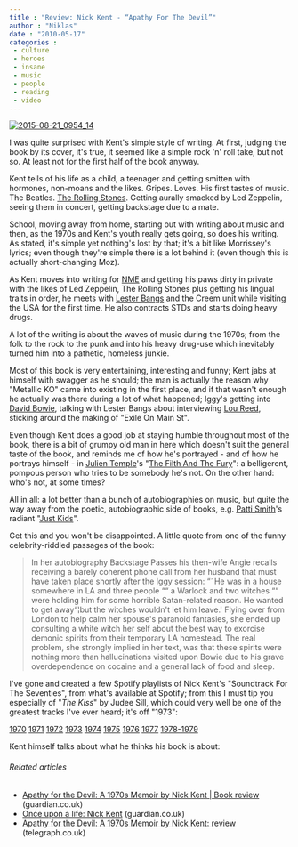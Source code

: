 ```yaml
---
title : "Review: Nick Kent - “Apathy For The Devil”"
author : "Niklas"
date : "2010-05-17"
categories : 
 - culture
 - heroes
 - insane
 - music
 - people
 - reading
 - video
---
```


[![2015-08-21_0954_14](https://niklasblog.com/wp-content/2015-08-21_0954_14.png)](https://niklasblog.com/wp-content/2015-08-21_0954_14.png)

I was quite surprised with Kent's simple style of writing. At first, judging the book by its cover, it's true, it seemed like a simple rock 'n' roll take, but not so. At least not for the first half of the book anyway.

Kent tells of his life as a child, a teenager and getting smitten with hormones, non-moans and the likes. Gripes. Loves. His first tastes of music. The Beatles. [The Rolling Stones](http://en.wikipedia.org/wiki/The_Rolling_Stones "The Rolling Stones"). Getting aurally smacked by Led Zeppelin, seeing them in concert, getting backstage due to a mate.

School, moving away from home, starting out with writing about music and then, as the 1970s and Kent's youth really gets going, so does his writing. As stated, it's simple yet nothing's lost by that; it's a bit like Morrissey's lyrics; even though they're simple there is a lot behind it (even though this is actually short-changing Moz).

As Kent moves into writing for [NME](http://en.wikipedia.org/wiki/NME "NME") and getting his paws dirty in private with the likes of Led Zeppelin, The Rolling Stones plus getting his lingual traits in order, he meets with [Lester Bangs](http://en.wikipedia.org/wiki/Lester_Bangs "Lester Bangs") and the Creem unit while visiting the USA for the first time. He also contracts STDs and starts doing heavy drugs.

A lot of the writing is about the waves of music during the 1970s; from the folk to the rock to the punk and into his heavy drug-use which inevitably turned him into a pathetic, homeless junkie.

Most of this book is very entertaining, interesting and funny; Kent jabs at himself with swagger as he should; the man is actually the reason why "Metallic KO" came into existing in the first place, and if that wasn't enough he actually was there during a lot of what happened; Iggy's getting into [David Bowie](http://en.wikipedia.org/wiki/David_Bowie "David Bowie"), talking with Lester Bangs about interviewing [Lou Reed](http://en.wikipedia.org/wiki/Lou_Reed "Lou Reed"), sticking around the making of "Exile On Main St".

Even though Kent does a good job at staying humble throughout most of the book, there is a bit of grumpy old man in here which doesn't suit the general taste of the book, and reminds me of how he's portrayed - and of how he portrays himself - in [Julien Temple](http://en.wikipedia.org/wiki/Julien_Temple "Julien Temple")'s "[The Filth And The Fury](http://www.imdb.com/title/tt0236216/ "The Filth and the Fury")": a belligerent, pompous person who tries to be somebody he's not. On the other hand: who's not, at some times?

All in all: a lot better than a bunch of autobiographies on music, but quite the way away from the poetic, autobiographic side of books, e.g. [Patti Smith](http://en.wikipedia.org/wiki/Patti_Smith "Patti Smith")'s radiant "[Just Kids](http://www.amazon.com/Just-Kids-Patti-Smith/dp/006621131X%3FSubscriptionId%3D0G81C5DAZ03ZR9WH9X82%26tag%3Dzemanta-20%26linkCode%3Dxm2%26camp%3D2025%26creative%3D165953%26creativeASIN%3D006621131X "Just Kids")".

Get this and you won't be disappointed. A little quote from one of the funny celebrity-riddled passages of the book:

> In her autobiography Backstage Passes his then-wife Angie recalls receiving a barely coherent phone call from her husband that must have taken place shortly after the Iggy session: “˜He was in a house somewhere in LA and three people ““ a Warlock and two witches ““ were holding him for some horrible Satan-related reason. He wanted to get away“¦but the witches wouldn't let him leave.' Flying over from London to help calm her spouse's paranoid fantasies, she ended up consulting a white witch her self about the best way to exorcise demonic spirits from their temporary LA homestead. The real problem, she strongly implied in her text, was that these spirits were nothing more than hallucinations visited upon Bowie due to his grave overdependence on cocaine and a general lack of food and sleep.

I've gone and created a few Spotify playlists of Nick Kent's "Soundtrack For The Seventies", from what's available at Spotify; from this I must tip you especially of "_The Kiss_" by Judee Sill, which could very well be one of the greatest tracks I've ever heard; it's off "1973":

[1970](http://open.spotify.com/user/pivic/playlist/00mh4NjT9vxpvrICbuarZv) [1971](http://open.spotify.com/user/pivic/playlist/5kIgHftIZ3kRz7tYjeDwvD) [1972](http://open.spotify.com/user/pivic/playlist/0uoL4oGVKYPz3JLkCNgOUu) [1973](http://open.spotify.com/user/pivic/playlist/1YWoOh9nFdheNPRtsr4Ack) [1974](http://open.spotify.com/user/pivic/playlist/2Mc6JHgJ1j580QSR7fVqF8) [1975](http://open.spotify.com/user/pivic/playlist/7wiu4O3f6yRBCkgPEDY0zh) [1976](http://open.spotify.com/user/pivic/playlist/1ik4EVGapbYUSU2mIgpg7B) [1977](http://open.spotify.com/user/pivic/playlist/2JSO9ZkJDZVRsTzsCnDaKU) [1978-1979](http://open.spotify.com/user/pivic/playlist/2H9UJfPji93SltisahhoUC)

Kent himself talks about what he thinks his book is about:

###### Related articles

- [Apathy for the Devil: A 1970s Memoir by Nick Kent | Book review](http://r.zemanta.com/?u=http%3A//www.guardian.co.uk/books/2010/mar/27/apathy-devil-memoir-nick-kent&a=15517436&rid=1b711f8d-f058-40f7-832a-7c623c07ba0a&e=eeee0cd88d63c14f732ef443f982499b) (guardian.co.uk)
- [Once upon a life: Nick Kent](http://r.zemanta.com/?u=http%3A//www.guardian.co.uk/lifeandstyle/2010/mar/14/once-upon-life-nick-kent-music-critic-nme&a=14743575&rid=1b711f8d-f058-40f7-832a-7c623c07ba0a&e=0080d0abf614d38fc0c4f816b4beda05) (guardian.co.uk)
- [Apathy for the Devil: A 1970s Memoir by Nick Kent: review](http://r.zemanta.com/?u=http%3A//www.telegraph.co.uk/culture/books/bookreviews/7264546/Apathy-for-the-Devil-A-1970s-Memoir-by-Nick-Kent-review.html&a=13373228&rid=1b711f8d-f058-40f7-832a-7c623c07ba0a&e=ebf4f5bddd540353cab4f3e2cde7304c) (telegraph.co.uk)
